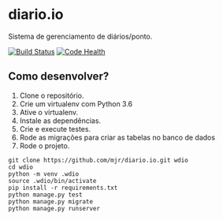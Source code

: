 # diario.io

Sistema de gerenciamento de diários/ponto.

[![Build Status](https://travis-ci.org/mjr/eventex.svg?branch=master)](https://travis-ci.org/mjr/eventex)
[![Code Health](https://landscape.io/github/mjr/eventex/master/landscape.svg?style=flat)](https://landscape.io/github/mjr/eventex/master)

## Como desenvolver?

1. Clone o repositório.
2. Crie um virtualenv com Python 3.6
3. Ative o virtualenv.
4. Instale as dependências.
5. Crie e execute testes.
6. Rode as migrações para criar as tabelas no banco de dados
7. Rode o projeto.

```console
git clone https://github.com/mjr/diario.io.git wdio
cd wdio
python -m venv .wdio
source .wdio/bin/activate
pip install -r requirements.txt
python manage.py test
python manage.py migrate
python manage.py runserver
```
